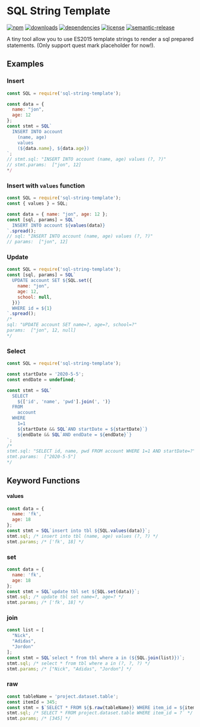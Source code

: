 # SQL String Template

[![npm](https://img.shields.io/npm/v/sql-string-template.svg?maxAge=2592000)](https://www.npmjs.com/package/sql-string-template)
[![downloads](https://img.shields.io/npm/dm/sql-string-template.svg?maxAge=2592000)](https://www.npmjs.com/package/sql-string-template)
[![dependencies](https://david-dm.org/leecjson/node-sql-string-template.svg)](https://david-dm.org/leecjson/node-sql-string-template)
[![license](https://img.shields.io/npm/l/sql-string-template.svg?maxAge=2592000)](https://github.com/leecjson/node-sql-string-template/blob/master/LICENSE.txt)
[![semantic-release](https://img.shields.io/badge/%20%20%F0%9F%93%A6%F0%9F%9A%80-semantic--release-e10079.svg)](https://github.com/semantic-release/semantic-release)

A tiny tool allow you to use ES2015 template strings to render a sql prepared statements. (Only support quest mark placeholder for now!).

## Examples

### Insert
```javascript
const SQL = require('sql-string-template');

const data = { 
  name: "jon", 
  age: 12 
};
const stmt = SQL`
  INSERT INTO account 
    (name, age) 
    values 
    (${data.name}, ${data.age})
`;
// stmt.sql: "INSERT INTO account (name, age) values (?, ?)"
// stmt.params:  ["jon", 12]
*/
```

### Insert with ```values``` function
```javascript
const SQL = require('sql-string-template');
const { values } = SQL;

const data = { name: "jon", age: 12 };
const [sql, params] = SQL`
  INSERT INTO account ${values(data)}
`.spread();
// sql: "INSERT INTO account (name, age) values (?, ?)"
// params:  ["jon", 12]
```

### Update
```javascript
const SQL = require('sql-string-template');
const [sql, params] = SQL`
  UPDATE account SET ${SQL.set({
    name: "jon", 
    age: 12,
    school: null,
  })}
  WHERE id = ${1}
`.spread();
/*
sql: "UPDATE account SET name=?, age=?, school=?"
params:  ["jon", 12, null]
*/
```

### Select
```javascript
const SQL = require('sql-string-template');

const startDate = '2020-5-5';
const endDate = undefined;

const stmt = SQL`
  SELECT
    ${['id', 'name', 'pwd'].join(', ')}
  FROM
    account
  WHERE
    1=1
    ${startDate && SQL`AND startDate = ${startDate}`}
    ${endDate && SQL`AND endDate = ${endDate}`}
`;
/*
stmt.sql: "SELECT id, name, pwd FROM account WHERE 1=1 AND startDate=?"
stmt.params:  ["2020-5-5"]
*/
```


## Keyword Functions

#### values
```javascript
const data = {
  name: 'fk',
  age: 18
};
const stmt = SQL`insert into tbl ${SQL.values(data)}`;
stmt.sql; /* insert into tbl (name, age) values (?, ?) */
stmt.params; /* ['fk', 18] */
```

### set
```javascript
const data = {
  name: 'fk',
  age: 18
};
const stmt = SQL`update tbl set ${SQL.set(data)}`;
stmt.sql; /* update tbl set name=?, age=? */
stmt.params; /* ['fk', 18] */
```

### join
```javascript
const list = [
  "Nick", 
  "Adidas",
  "Jordon"
];
const stmt = SQL`select * from tbl where a in (${SQL.join(list)})`;
stmt.sql; /* select * from tbl where a in (?, ?, ?) */
stmt.params; /* ["Nick", "Adidas", "Jordon"] */
```

### raw
```javascript
const tableName = 'project.dataset.table';
const itemId = 345;
const stmt = $`SELECT * FROM ${$.raw(tableName)} WHERE item_id = ${itemId}`
stmt.sql; /* SELECT * FROM project.dataset.table WHERE item_id = ?` */
stmt.params; /* [345] */
```
